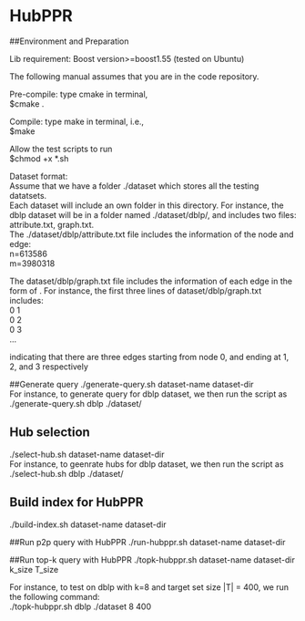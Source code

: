 # HubPPR


##Environment and Preparation

Lib requirement: Boost version>=boost1.55 (tested on Ubuntu)

The following manual assumes that you are in the code repository.

Pre-compile: type cmake in terminal, <br>
$cmake . <br>

Compile: type make in terminal, i.e.,<br>
$make

Allow the test scripts to run <br>
$chmod +x *.sh <br>


Dataset format: <br>
Assume that we have a folder ./dataset which stores all the testing datatsets.<br> 
Each dataset will include an own folder in this directory. For instance, the dblp dataset will be in a folder named ./dataset/dblp/, and includes two files: attribute.txt, graph.txt.<br>
The ./dataset/dblp/attribute.txt file includes the information of the node and edge:<br>
n=613586<br>
m=3980318<br>

The dataset/dblp/graph.txt file includes the information of each edge in the form of <source target>. For instance, the first three lines of dataset/dblp/graph.txt includes:<br>
0 1<br>
0 2<br>
0 3<br>
...<br>

indicating that there are three edges starting from node 0, and ending at 1, 2, and 3 respectively<br>

##Generate query
./generate-query.sh dataset-name dataset-dir<br>
For instance, to generate query for dblp dataset, we then run the script as ./generate-query.sh dblp ./dataset/


## Hub selection
./select-hub.sh dataset-name  dataset-dir<br>
For instance, to geenrate hubs for dblp dataset, we then run the script as ./select-hub.sh dblp ./dataset/


## Build index for HubPPR

./build-index.sh dataset-name dataset-dir<br>

##Run p2p query with HubPPR 
./run-hubppr.sh dataset-name dataset-dir<br>

##Run top-k query with HubPPR
./topk-hubppr.sh dataset-name dataset-dir k_size T_size<br>

For instance, to test on dblp with k=8 and target set size |T| = 400, we run the following command:<br>
./topk-hubppr.sh dblp ./dataset 8 400<br>





